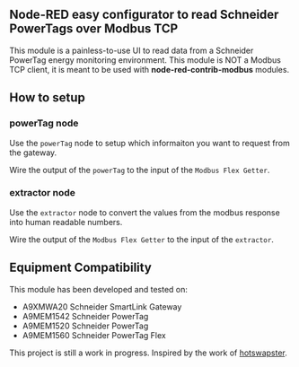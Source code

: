 ## Node-RED easy configurator to read Schneider PowerTags over Modbus TCP

This module is a painless-to-use UI to read data from a Schneider PowerTag energy monitoring environment.
This module is NOT a Modbus TCP client, it is meant to be used with **node-red-contrib-modbus** modules.

## How to setup

### powerTag node
Use the `powerTag` node to setup which informaiton you want to request from the gateway.

Wire the output of the `powerTag` to the input of the `Modbus Flex Getter`.

### extractor node
Use the `extractor` node to convert the values from the modbus response into human readable numbers.

Wire the output of the `Modbus Flex Getter` to the input of the `extractor`.

## Equipment Compatibility

This module has been developed and tested on:
+ A9XMWA20 Schneider SmartLink Gateway
+ A9MEM1542 Schneider PowerTag
+ A9MEM1520 Schneider PowerTag
+ A9MEM1560 Schneider PowerTag Flex

This project is still a work in progress.
Inspired by the work of [hotswapster](https://github.com/hotswapster/powerTag).
